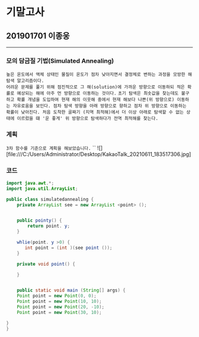 # 기말고사  

## 201901701 이종웅  

---  
### 모의 담금질 기법(Simulated Annealing)  

`높은 온도에서 액체 상태인 물질이 온도가 점차 낮아지면서 결정체로 변하는 과정을 모방한 해 탐색 알고리즘이다.`  
`어려운 문제를 풀기 위해 점진적으로 그 해(solution)에 가까운 방향으로 이동하되 적은 확률로 예상되는 해에 아주 먼 방향으로 이동하는 것이다.`
`초기 탐색은 최솟값을 찾는데도 불구하고 확률 개념을 도입하여 현재 해의 이웃해 중에서 현재 해보다 나쁜(위 방향으로) 이동하는 자유로움을 보인다. 점차 탐색 방향을 아래 방향으로 향하고 점차 위 방향으로 이동하는 확률이 낮아진다. 처음 도착한 골짜기 (지역 최적해)에서 더 이상 아래로 탐색할 수 없는 상태에 이르렀을 떄 '운 좋게' 위 방향으로 탐색하다가 전역 최적해를 찾는다.`

### 계획

`3차 함수를 기준으로 계획을 해보았습니다.`
``
![][file:///C:/Users/Administrator/Desktop/KakaoTalk_20210611_183517306.jpg]
### 코드

```java
import java.awt.*;
import java.util.ArrayList;

public class simulatedannealing {
    private ArrayList see = new ArrayList <point> ();


    public pointy() {
        return point. y;
    }

    whlie(point. y >0) {
       int point = (int )(see point ());
    }

    private void point() {

    }


    public static void main (String[] args) {
    Point point = new Point(0, 0);
    Point point = new Point(10, 10);
    Point point = new Point(20, -10);
    Point point = new Point(30, 10);

}
}
```
